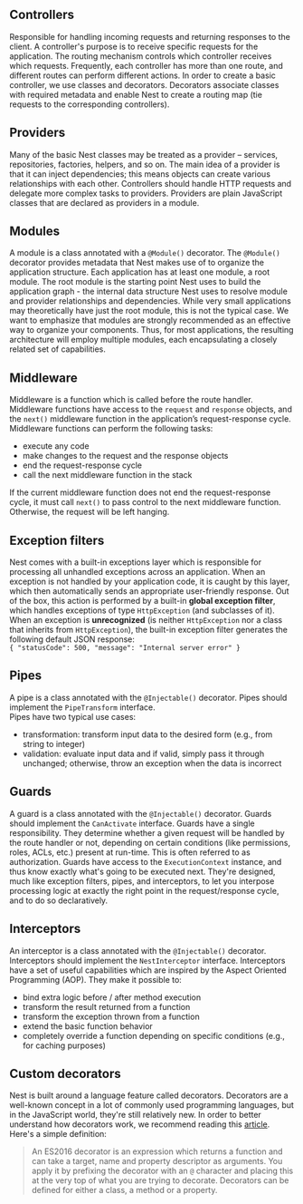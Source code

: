 ## Controllers
Responsible for handling incoming requests and returning responses to the client.
A controller's purpose is to receive specific requests for the application.
The routing mechanism controls which controller receives which requests.
Frequently, each controller has more than one route, and different routes can perform different actions.
In order to create a basic controller, we use classes and decorators.
Decorators associate classes with required metadata and enable Nest to create a routing map (tie requests to the corresponding controllers).

## Providers
Many of the basic Nest classes may be treated as a provider – services, repositories, factories, helpers, and so on.
The main idea of a provider is that it can inject dependencies; this means objects can create various relationships with each other.
Controllers should handle HTTP requests and delegate more complex tasks to providers.
Providers are plain JavaScript classes that are declared as providers in a module.

## Modules
A module is a class annotated with a `@Module()` decorator. The `@Module()` decorator provides metadata that Nest makes use of to organize the application structure.
Each application has at least one module, a root module. The root module is the starting point Nest uses to build the application graph - the internal data structure
Nest uses to resolve module and provider relationships and dependencies. While very small applications may theoretically have just the root module, this is not the typical case. We want to emphasize that modules are strongly recommended as an effective way to organize your components.
Thus, for most applications, the resulting architecture will employ multiple modules, each encapsulating a closely related set of capabilities.

## Middleware
Middleware is a function which is called before the route handler. Middleware functions have access to the `request` and `response` objects,
and the `next()` middleware function in the application’s request-response cycle.
Middleware functions can perform the following tasks:
- execute any code
- make changes to the request and the response objects
- end the request-response cycle
- call the next middleware function in the stack

If the current middleware function does not end the request-response cycle, it must call `next()` to pass control to the next middleware function. Otherwise, the request will be left hanging.

## Exception filters
Nest comes with a built-in exceptions layer which is responsible for processing all unhandled exceptions across an application.
When an exception is not handled by your application code, it is caught by this layer, which then automatically sends an appropriate user-friendly response.
Out of the box, this action is performed by a built-in **global exception filter**, which handles exceptions of type `HttpException` (and subclasses of it).
When an exception is **unrecognized** (is neither `HttpException` nor a class that inherits from `HttpException`),
the built-in exception filter generates the following default JSON response:  
`{ "statusCode": 500, "message": "Internal server error" }`

## Pipes
A pipe is a class annotated with the `@Injectable()` decorator. Pipes should implement the `PipeTransform` interface.  
Pipes have two typical use cases:
- transformation: transform input data to the desired form (e.g., from string to integer)
- validation: evaluate input data and if valid, simply pass it through unchanged; otherwise, throw an exception when the data is incorrect

## Guards
A guard is a class annotated with the `@Injectable()` decorator. Guards should implement the `CanActivate` interface.
Guards have a single responsibility. They determine whether a given request will be handled by the route handler or not,
depending on certain conditions (like permissions, roles, ACLs, etc.) present at run-time. This is often referred to as authorization.
Guards have access to the `ExecutionContext` instance, and thus know exactly what's going to be executed next.
They're designed, much like exception filters, pipes, and interceptors, to let you interpose processing logic at exactly the right point
in the request/response cycle, and to do so declaratively.

## Interceptors
An interceptor is a class annotated with the `@Injectable()` decorator. Interceptors should implement the `NestInterceptor` interface.
Interceptors have a set of useful capabilities which are inspired by the Aspect Oriented Programming (AOP). They make it possible to:
- bind extra logic before / after method execution
- transform the result returned from a function
- transform the exception thrown from a function
- extend the basic function behavior
- completely override a function depending on specific conditions (e.g., for caching purposes)

## Custom decorators
Nest is built around a language feature called decorators. Decorators are a well-known concept in a lot of commonly used programming languages,
but in the JavaScript world, they're still relatively new. In order to better understand how decorators work,
we recommend reading this [article](https://medium.com/google-developers/exploring-es7-decorators-76ecb65fb841).
Here's a simple definition:

> An ES2016 decorator is an expression which returns a function and can take a target, name and property descriptor as arguments.
You apply it by prefixing the decorator with an `@` character and placing this at the very top of what you are trying to decorate.
Decorators can be defined for either a class, a method or a property.
